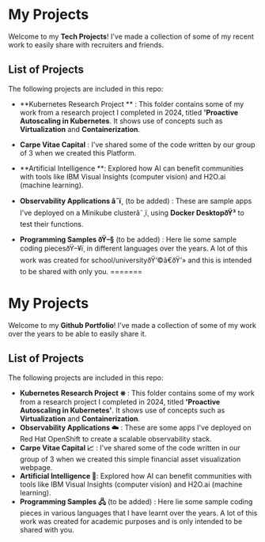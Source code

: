 ﻿# My Projects 

Welcome to my **Tech Projects**! I've made a collection of some of my recent work to easily share with recruiters and friends.


## List of Projects

The following projects are included in this repo:

  -  **Kubernetes Research Project ** : This folder contains some of my work from a research project I completed in 2024, titled **'Proactive Autoscaling in Kubernetes**. It shows use of concepts such as **Virtualization** and **Containerization**.
  -  **Carpe Vitae Capital** : I've shared some of the code written by our group of 3 when we created this Platform.
  -  **Artificial Intelligence **: Explored how AI can benefit communities with tools like IBM Visual Insights (computer vision) and H2O.ai (machine learning).

  -  **Observability Applications  â˜ï¸** (to be added) : These are sample apps I've deployed on a Minikube clusterâ˜¸ï¸ using **Docker DesktopðŸ³** to test their functions.
  -  **Programming Samples ðŸ–§** (to be added) : Here lie some sample coding piecesðŸ–¥ï¸ in different languages over the years. A lot of this work was created for school/universityðŸ‘©â€ðŸ’» and this is intended to be shared with only you.
=======
# My Projects 

Welcome to my **Github Portfolio**! I've made a collection of some of my work over the years to be able to easily share it.


## List of Projects

The following projects are included in this repo:

  -  **Kubernetes Research Project  ⎈** : This folder contains some of my work from a research project I completed in 2024, titled **'Proactive Autoscaling in Kubernetes'**. It shows use of concepts such as **Virtualization** and **Containerization**.
  -  **Observability Applications  ☁️** : These are some apps I've deployed on Red Hat OpenShift to create a scalable observability stack.
  -    **Carpe Vitae Capital 📈** : I've shared some of the code written in our group of 3 when we created this simple financial asset visualization webpage.
  -  **Artificial Intelligence 🤖**: Explored how AI can benefit communities with tools like IBM Visual Insights (computer vision) and H2O.ai (machine learning).
  -  **Programming Samples 🖧** (to be added) : Here lie some sample coding pieces in various languages that I have learnt over the years. A lot of this work was created for academic purposes and is only intended to be shared with you.
